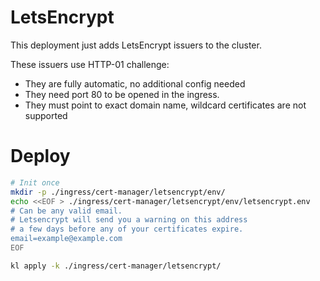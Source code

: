 
# LetsEncrypt

This deployment just adds LetsEncrypt issuers to the cluster.

These issuers use HTTP-01 challenge:
- They are fully automatic, no additional config needed
- They need port 80 to be opened in the ingress.
- They must point to exact domain name, wildcard certificates are not supported

# Deploy

```bash
# Init once
mkdir -p ./ingress/cert-manager/letsencrypt/env/
echo <<EOF > ./ingress/cert-manager/letsencrypt/env/letsencrypt.env
# Can be any valid email.
# Letsencrypt will send you a warning on this address
# a few days before any of your certificates expire.
email=example@example.com
EOF

kl apply -k ./ingress/cert-manager/letsencrypt/
```
